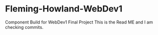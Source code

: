 # Fleming-Howland-WebDev1
Component Build for WebDev1 Final Project
This is the Read ME and I am checking commits.
